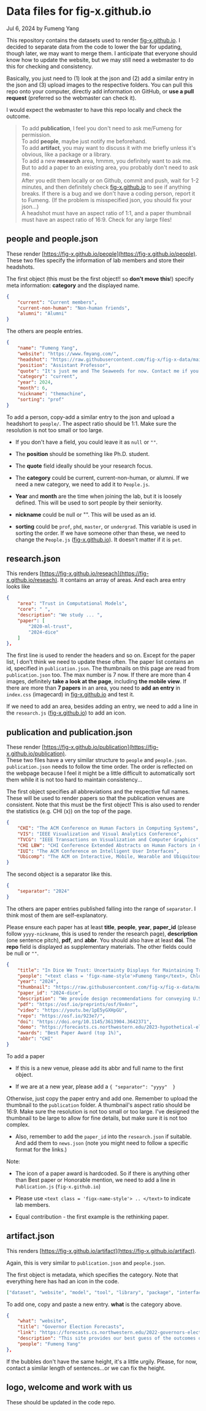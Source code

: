 # Data files for fig-x.github.io 

Jul 6, 2024 by Fumeng Yang

This repository contains the datasets used to render [fig-x.github.io](https://github.com/fig-x/fig-x.github.io/tree/main). I decided to separate data from the code to lower the bar for updating, though later, we may want to merge them. I anticipate that everyone should know how to update the website, but we may still need a webmaster to do this for checking and consistency. 

Basically, you just need to (1) look at the json and (2) add a similar entry in the json and  (3) upload images to the respective folders. You can pull this repo onto your computer, directly add information on GitHub, or **use a pull request** (preferred so the webmaster can check it). 

I would expect the webmaster to have this repo locally and check the outcome.  
> To add **publication**, I feel you don't need to ask me/Fumeng for permission.    
To add **people**, maybe just notify me beforehand.    
To add **artifact**, you may want to discuss it with me briefly unless it's obvious, like a package or a library.      
To add a new **research** area, hmmm, you definitely want to ask me.   But to add a paper to an existing area, you probably don't need to ask me.   
After you edit them locally or on Github, commit and push, wait for 1-2 minutes, and then definitely check [fig-x.github.io](https://github.com/fig-x/fig-x.github.io/tree/main) to see if anything breaks. If there is a bug and we don't have a coding person, report it to Fumeng. (If the problem is misspecified json, you should fix your json...)   
A headshot must have an aspect ratio of 1:1, and a paper thumbnail must have an aspect ratio of 16:9. Check for any large files! 


## people and people.json

These render [https://fig-x.github.io/people](https://fig-x.github.io/people).  These two files specify the information of lab members and store their headshots. 

The first object (this must be the first object!! so **don't move this**!) specify meta information: **category** and the displayed name. 

```json
{
    "current": "Current members",
    "current-non-human": "Non-human friends",
    "alumni": "Alumni"
}
```

The others are people entries.

```json
{
    "name": "Fumeng Yang",
    "website": "https://www.fmyang.com/",
    "headshot": "https://raw.githubusercontent.com/fig-x/fig-x-data/main/people/Fumeng-Yang.JPG",
    "position": "Assistant Professor",
    "quote": "It's just me and The Seaweeds for now. Contact me if you are interested in working with me!",
    "category": "current",
    "year": 2024,
    "month": 6,
    "nickname": "themachine",
    "sorting": "prof"
}
```

To add a person, copy-add a similar entry to the json and upload a headshort to `people/`. The aspect ratio should be 1:1. Make sure the resolution is not too small or too large. 

- If you don't have a field, you could leave it as `null` or `""`.   

- The **position** should be something like Ph.D. student. 
  
- The **quote** field ideally should be your research focus. 
  
- The **category** could be current, current-non-human, or alumni. If we need a new category, we need to add it to `People.js`. 

- **Year** and **month** are the time when joining the lab, but it is loosely defined. This will be used to sort people by their seniority. 
  
- **nickname** could be null or "". This will be used as an id.

- **sorting** could be `prof`, `phd`, `master`, or `undergrad`. This variable is used in sorting the order. If we have someone other than these, we need to change the `People.js` ([fig-x.github.io](https://github.com/fig-x/fig-x.github.io/tree/main)). It doesn't matter if it is `pet`.


## research.json

This renders [https://fig-x.github.io/reseach](https://fig-x.github.io/reseach). It contains an array of areas. And each area entry looks like

```json
{
    "area": "Trust in Computational Models",
    "core": " ",
    "description": "We study ... ",
    "paper": [
        "2020-ml-trust",
        "2024-dice"
    ]
},

```

The first line is used to render the headers and so on. Except for the paper list, I don't think we need to update these often. The paper list contains an id, specified in `publication.json`. The thumbnails on this page are read from `publication.json` too. The max number is 7 now. If there are more than 4 images, definitely **take a look at the page**, including **the mobile view**. If there are more than **7 papers** in an area, you need to **add an entry** in `index.css` (imagecard) in [fig-x.github.io](https://github.com/fig-x/fig-x.github.io/tree/main) and test it.

If we need to add an area, besides adding an entry, we need to add a line in the `research.js` ([fig-x.github.io](https://github.com/fig-x/fig-x.github.io/tree/main)) to add an icon.



## publication and publication.json

These render [https://fig-x.github.io/publication](https://fig-x.github.io/publication).  
These two files have a very similar structure to `people` and `people.json`. `publication.json` needs to follow the time order. The order is reflected on the webpage because I feel it might be a little difficult to automatically sort them while it is not too hard to maintain consistency...

The first object specifies all abbreviations and the respective full names. These will be used to render papers so that the publication venues are consistent. Note that this must be the first object! This is also used to render the statistics (e.g. CHI (x)) on the top of the page.

```json
{
    "CHI": "The ACM Conference on Human Factors in Computing Systems",
    "VIS": "IEEE Visualization and Visual Analytics Conference",
    "TVCG": "IEEE Transactions on Visualization and Computer Graphics",
    "CHI LBW": "CHI Conference Extended Abstracts on Human Factors in Computing Systems",
    "IUI": "The ACM Conference on Intelligent User Interfaces",
    "Ubicomp": "The ACM on Interactive, Mobile, Wearable and Ubiquitous Technologies"
}
```

The second object is a separator like this. 

```json
{
    "separator": "2024" 
}
```

The others are paper entries published falling into the range of `separator`. I think most of them are self-explanatory. 

Please ensure each paper has at least **title**, **people**, **year**, **paper_id** (please follow `yyyy-nickname`, this is used to render the research page), **description** (one sentence pitch), **pdf**, and **abbr**. You should also have at least **doi**. The **repo** field is displayed as supplementary materials. The other fields could be null or `""`.

```json
{
    "title": "In Dice We Trust: Uncertainty Displays for Maintaining Trust in Election Forecasts Over Time",
    "people": "<text class = 'figx-name-style'>Fumeng Yang</text>, Chloe Mortenson, Erik C. Nisbet, Nicholas Diakopoulos, Matthew Kay",
    "year": "2024",
    "thumbnail": "https://raw.githubusercontent.com/fig-x/fig-x-data/main/publication/2024-dice.png",
    "paper_id": "2024-dice",
    "description": "We provide design recommendations for conveying U.S. presidential election forecasts",
    "pdf": "https://osf.io/preprints/osf/9x4nr",
    "video": "https://youtu.be/1pE5yGXHpGU",
    "repo": "https://osf.io/923e7/",
    "doi": "https://doi.org/10.1145/3613904.3642371",
    "demo": "https://forecasts.cs.northwestern.edu/2023-hypothetical-elections/?PROLIFIC_PID=use_testing_or_a_very_long_string",
    "awards": "Best Paper Award (top 1%)",
    "abbr": "CHI"
}
```

To add a paper


- If this is a new venue, please add its abbr and full name to the first object. 

- If we are at a new year, please add a `{
     "separator": "yyyy" 
}`

Otherwise, just copy the paper entry and add one. Remember to upload the thumbnail to the `publication` folder. A thumbnail's aspect ratio should be 16:9. Make sure the resolution is not too small or too large. I've designed the thumbnail to be large to allow for fine details, but make sure it is not too complex. 

- Also, remember to add the `paper_id` into the `research.json` if suitable. And add them to `news.json` (note you might need to follow a specific format for the links.)  

Note: 

- The icon of a paper award is hardcoded. So if there is anything other than Best paper or Honorable mention, we need to add a line in `Publication.js` (`fig-x.github.io`)

- Please use `<text class = 'figx-name-style'> .. </text>` to indicate lab members.

- Equal contribution - the first example is the rethinking paper. 

## artifact.json

This renders [https://fig-x.github.io/artifact](https://fig-x.github.io/artifact).  

Again, this is very similar to `publication.json` and `people.json`. 

The first object is metadata, which specifies the category. Note that everything here has had an icon in the code. 

```json
["dataset", "website", "model", "tool", "library", "package", "interface"]
```


To add one, copy and paste a new entry. **what** is the category above.

```json
{
    "what": "website",
    "title": "Governor Election Forecasts",
    "link": "https://forecasts.cs.northwestern.edu/2022-governors-elections",
    "description": "This site provides our best guess of the outcomes of the 2022 governor elections in the U.S.",
    "people": "Fumeng Yang"
},
```

If the bubbles don't have the same height, it's a little urgily. Please, for now, contact a similar length of sentences...or we can fix the height.

## logo, welcome and work with us

These should be updated in the code repo.
